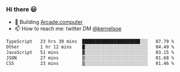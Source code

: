 ### Hi there 😃

- 🔨 Building [Arcade.computer](https://arcade.computer)
- 📫 How to reach me: twitter DM [@kernelsoe](https://twitter.com/kernelsoe)

<!--START_SECTION:waka-->

```txt
TypeScript   23 hrs 39 mins  ██████████████████████░░░   87.79 %
Other        1 hr 12 mins    █░░░░░░░░░░░░░░░░░░░░░░░░   04.49 %
JavaScript   51 mins         ▓░░░░░░░░░░░░░░░░░░░░░░░░   03.15 %
JSON         27 mins         ▒░░░░░░░░░░░░░░░░░░░░░░░░   01.68 %
CSS          23 mins         ▒░░░░░░░░░░░░░░░░░░░░░░░░   01.46 %
```

<!--END_SECTION:waka-->
